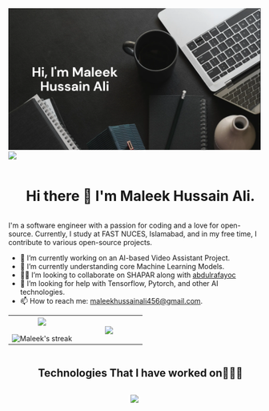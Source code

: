 <img src= "github-readme-picture.png" alt= "github-profile-picture">

<!--horizontal divider(gradiant)-->
<img src="https://user-images.githubusercontent.com/73097560/115834477-dbab4500-a447-11eb-908a-139a6edaec5c.gif">

<!--h1 without bottom border-->
<div id="user-content-toc">
  <ul align="center">
    <summary><h1 style="display: inline-block">Hi there 👋 I'm Maleek Hussain Ali.</h1></summary>
  </ul>
</div> 

<p>I'm a software engineer with a passion for coding and a love for open-source. Currently, I study at FAST NUCES, Islamabad, and in my free time, I contribute to various open-source projects.</p>


- 🔭 I’m currently working on an AI-based Video Assistant Project.
- 🌱 I’m currently understanding core Machine Learning Models.
- 👨‍💻 I’m looking to collaborate on SHAPAR along with [abdulrafayoc](https://github.com/abdulrafayoc)
- 🤔 I’m looking for help with Tensorflow, Pytorch, and other AI technologies.
- 📫 How to reach me: maleekhussainali456@gmail.com.

<p align="center">
  <!--- stats (start) -->
<table align="center">
<tr border="none">
<td width="50%" align="center">
  
  <img  align="center"  src="https://github-readme-stats.vercel.app/api?username=MaleekNoob&theme=dark&show_icons=true&count_private=true" />
  <br></br>
  <img  title="🔥 Get streak stats for your profile at git.io/streak-stats" alt="Maleek's streak" src="https://github-readme-streak-stats.herokuapp.com/?user=MaleekNoob&theme=dark&hide_border=false" /> 
</td>

<td width="50%" align="center">

  <img  align="center"  src="https://github-readme-stats.anuraghazra1.vercel.app/api/top-langs/?username=MaleekNoob&theme=dark&hide_border=false&no-bg=true&no-frame=true&langs_count=10"/>
  
  </td>
</tr>
</table>
<!--- stats (end) -->

<!--h1 without bottom border-->
<div id="user-content-toc">
  <ul align="center">
    <summary><h2 style="display: inline-block">Technologies That I have worked on👨🏻‍💻</h2></summary>
  </ul>
</div>
<!--tech stack icons-->
<p align="center">
  <a href="https://skillicons.dev">
    <img src="https://skillicons.dev/icons?i=tensorflow,pytorch,django,flask,py,react,opencv,cpp,js,nodejs,java,spring,r,git,github&perline=14" />
  </a>
</p>
